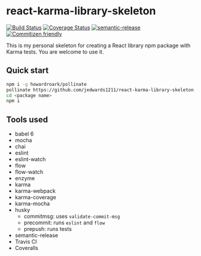 # react-karma-library-skeleton

[![Build Status](https://travis-ci.org/jedwards1211/react-karma-library-skeleton.svg?branch=master)](https://travis-ci.org/jedwards1211/react-karma-library-skeleton)
[![Coverage Status](https://codecov.io/gh/jedwards1211/react-karma-library-skeleton/branch/master/graph/badge.svg)](https://codecov.io/gh/jedwards1211/react-karma-library-skeleton)
[![semantic-release](https://img.shields.io/badge/%20%20%F0%9F%93%A6%F0%9F%9A%80-semantic--release-e10079.svg)](https://github.com/semantic-release/semantic-release)
[![Commitizen friendly](https://img.shields.io/badge/commitizen-friendly-brightgreen.svg)](http://commitizen.github.io/cz-cli/)

This is my personal skeleton for creating a React library npm package with Karma tests.  You are welcome to use it.

## Quick start

```sh
npm i -g howardroark/pollinate
pollinate https://github.com/jedwards1211/react-karma-library-skeleton.git --keep-history --name <package name> --author <your name> --organization <github organization> --description <package description>
cd <package name>
npm i
```

## Tools used

* babel 6
* mocha
* chai
* eslint
* eslint-watch
* flow
* flow-watch
* enzyme
* karma
* karma-webpack
* karma-coverage
* karma-mocha
* husky
  * commitmsg: uses `validate-commit-msg`
  * precommit: runs `eslint` and `flow`
  * prepush: runs tests
* semantic-release
* Travis CI
* Coveralls

